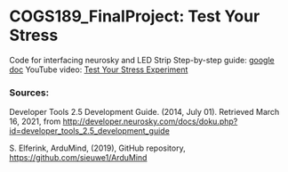 # COGS189_FinalProject: Test Your Stress
Code for interfacing neurosky and LED Strip
Step-by-step guide: [google doc](https://docs.google.com/document/d/1yByl5bDy1-CcYVt-QOiRJYEMOY3yv4IM9RhvyUc2OgM/edit#)
YouTube video: [Test Your Stress Experiment](https://youtu.be/Z2ze1ryEfu4)

### Sources:
Developer Tools 2.5 Development Guide. (2014, July 01). Retrieved March 16, 2021, 
from http://developer.neurosky.com/docs/doku.php?id=developer_tools_2.5_development_guide

S. Elferink, ArduMind, (2019), GitHub repository, https://github.com/sieuwe1/ArduMind
